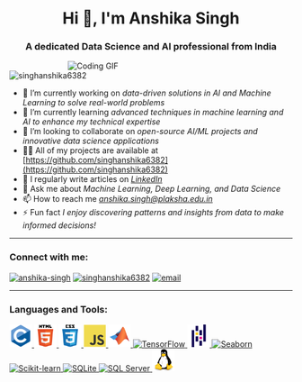 <h1 align="center">Hi 👋, I'm Anshika Singh</h1>
<h3 align="center">A dedicated Data Science and AI professional from India</h3>

<p align="left"> 
  <img src="https://media.tenor.com/2uyENRmiUt0AAAAC/coding.gif" alt="Coding GIF" width="400" align="right"/>
</p>

<p align="left"> <img src="https://komarev.com/ghpvc/?username=singhanshika6382&label=Profile%20views&color=0e75b6&style=flat" alt="singhanshika6382" /> </p>

- 🔭 I’m currently working on *data-driven solutions in AI and Machine Learning to solve real-world problems*  
- 🌱 I’m currently learning *advanced techniques in machine learning and AI to enhance my technical expertise*  
- 👯 I’m looking to collaborate on *open-source AI/ML projects and innovative data science applications*
- 👨‍💻 All of my projects are available at [https://github.com/singhanshika6382](https://github.com/singhanshika6382)
- 📝 I regularly write articles on *[LinkedIn](https://www.linkedin.com/in/anshika-singh-700713251/)*
- 💬 Ask me about *Machine Learning, Deep Learning, and Data Science*
- 📫 How to reach me *anshika.singh@plaksha.edu.in*
- ⚡ Fun fact *I enjoy discovering patterns and insights from data to make informed decisions!*

---

<h3 align="left">Connect with me:</h3>
<p align="left">
<a href="https://linkedin.com/in/anshika-singh-700713251" target="blank"><img align="center" src="https://cdn.jsdelivr.net/npm/simple-icons@3.0.1/icons/linkedin.svg" alt="anshika-singh" height="30" width="40" /></a>
<a href="https://github.com/singhanshika6382" target="blank"><img align="center" src="https://cdn.jsdelivr.net/npm/simple-icons@3.0.1/icons/github.svg" alt="singhanshika6382" height="30" width="40" /></a>
<a href="mailto:anshika.singh@plaksha.edu.in" target="blank"><img align="center" src="https://cdn.jsdelivr.net/npm/simple-icons@3.0.1/icons/gmail.svg" alt="email" height="30" width="40" /></a>
</p>

---

<h3 align="left">Languages and Tools:</h3>
<p align="left">
  <a href="https://www.cplusplus.com" target="_blank"> <img src="https://raw.githubusercontent.com/devicons/devicon/master/icons/c/c-original.svg" alt="C" width="40" height="40"/> </a>
  <a href="https://html.spec.whatwg.org/multipage/" target="_blank"> <img src="https://raw.githubusercontent.com/devicons/devicon/master/icons/html5/html5-original-wordmark.svg" alt="HTML" width="40" height="40"/> </a>
  <a href="https://www.w3.org/Style/CSS/Overview.en.html" target="_blank"> <img src="https://raw.githubusercontent.com/devicons/devicon/master/icons/css3/css3-original-wordmark.svg" alt="CSS" width="40" height="40"/> </a>
  <a href="https://www.javascript.com/" target="_blank"> <img src="https://raw.githubusercontent.com/devicons/devicon/master/icons/javascript/javascript-original.svg" alt="JavaScript" width="40" height="40"/> </a>
  <a href="https://www.mathworks.com/products/matlab.html" target="_blank"> <img src="https://raw.githubusercontent.com/devicons/devicon/master/icons/matlab/matlab-original.svg" alt="MATLAB" width="40" height="40"/> </a>
  <a href="https://www.tensorflow.org/" target="_blank"> <img src="https://www.vectorlogo.zone/logos/tensorflow/tensorflow-icon.svg" alt="TensorFlow" width="40" height="40"/> </a>
  <a href="https://pandas.pydata.org/" target="_blank"> <img src="https://raw.githubusercontent.com/devicons/devicon/master/icons/pandas/pandas-original.svg" alt="Pandas" width="40" height="40"/> </a>
  <a href="https://seaborn.pydata.org/" target="_blank"> <img src="https://seaborn.pydata.org/_images/logo-tall-lightbg.svg" alt="Seaborn" width="40" height="40"/> </a>
  <a href="https://scikit-learn.org/" target="_blank"> <img src="https://upload.wikimedia.org/wikipedia/commons/0/05/Scikit_learn_logo_small.svg" alt="Scikit-learn" width="40" height="40"/> </a>
  <a href="https://www.sqlite.org/" target="_blank"> <img src="https://www.vectorlogo.zone/logos/sqlite/sqlite-icon.svg" alt="SQLite" width="40" height="40"/> </a>
  <a href="https://www.microsoft.com/en-us/sql-server" target="_blank"> <img src="https://www.svgrepo.com/show/303229/microsoft-sql-server-logo.svg" alt="SQL Server" width="40" height="40"/> </a>
  <a href="https://www.linux.org/" target="_blank"> <img src="https://raw.githubusercontent.com/devicons/devicon/master/icons/linux/linux-original.svg" alt="Linux" width="40" height="40"/> </a>
</p>
